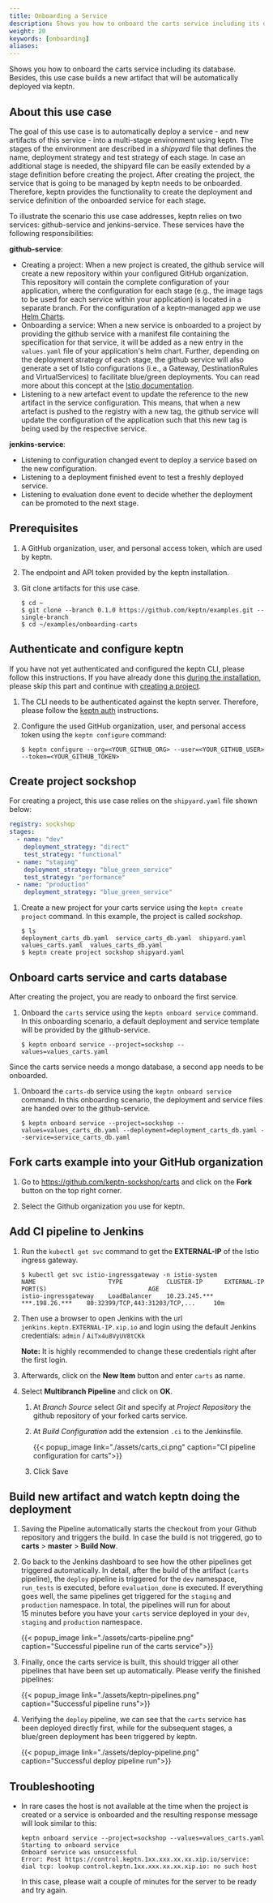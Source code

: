 ```yaml
---
title: Onboarding a Service
description: Shows you how to onboard the carts service including its database to a keptn managed project. Besides, this use case builds a new artifact that will be automatically deployed via keptn.
weight: 20
keywords: [onboarding]
aliases:
---
```


Shows you how to onboard the carts service including its database. Besides, this use case builds a new artifact that will be automatically deployed via keptn.

## About this use case

The goal of this use case is to automatically deploy a service - and new artifacts of this service - into a multi-stage environment using keptn. The stages of the environment are described in a *shipyard* file that defines the name, deployment strategy and test strategy of each stage. In case an additional stage is needed, the shipyard file can be easily extended by a stage definition before creating the project. After creating the project, the service that is going to be managed by keptn needs to be onboarded. Therefore, keptn provides the functionality to create the deployment and service definition of the onboarded service for each stage. 

To illustrate the scenario this use case addresses, keptn relies on two services: github-service and jenkins-service. These services have the following responsibilities: 

**github-service**: 
  
  * Creating a project: When a new project is created, the github service will create a new repository within your configured GitHub organization. This repository will contain the complete configuration of your application, where the configuration for each stage (e.g., the image tags to be used for each service within your application) is located in a separate branch. For the configuration of a keptn-managed app we use [Helm Charts](https://helm.sh/).
  * Onboarding a service: When a new service is onboarded to a project by providing the github service with a manifest file containing the specification for that service, it will be added as a new entry in the `values.yaml` file of your application's helm chart. Further, depending on the deployment strategy of each stage, the github service will also generate a set of Istio configurations (i.e., a Gateway, DestinationRules and VirtualServices) to facilitate blue/green deployments. You can read more about this concept at the [Istio documentation](https://istio.io/docs/concepts/traffic-management/#rule-configuration).
  * Listening to a new artefact event to update the reference to the new artifact in the service configuration. This means, that when a new artefact is pushed to the registry with a new tag, the github service will update the configuration of the application such that this new tag is being used by the respective service.

**jenkins-service**:
  
  * Listening to configuration changed event to deploy a service based on the new configuration.
  * Listening to a deployment finished event to test a freshly deployed service.
  * Listening to evaluation done event to decide whether the deployment can be promoted to the next stage.

## Prerequisites

1. A GitHub organization, user, and personal access token, which are used by keptn.

1. The endpoint and API token provided by the keptn installation.

1. Git clone artifacts for this use case.

    ```console
    $ cd ~
    $ git clone --branch 0.1.0 https://github.com/keptn/examples.git --single-branch
    $ cd ~/examples/onboarding-carts
    ```

## Authenticate and configure keptn

If you have not yet authenticated and configured the keptn CLI, please follow this instructions. If you have already done this [during the installation](../../previous-releases/installation/setup-keptn-gke/#authenticate-keptn-cli-and-configure-keptn), please skip this part and continue with [creating a project](#create-project-sockshop).

1. The CLI needs to be authenticated against the keptn server. Therefore, please follow the [keptn auth](https://keptn.sh/docs/0.2.0/reference/cli/#keptn-auth) instructions.

1. Configure the used GitHub organization, user, and personal access token using the `keptn configure` command:
  
    ```console
    $ keptn configure --org=<YOUR_GITHUB_ORG> --user=<YOUR_GITHUB_USER> --token=<YOUR_GITHUB_TOKEN>
    ```

## Create project sockshop

For creating a project, this use case relies on the `shipyard.yaml` file shown below:

```yaml
registry: sockshop
stages:
  - name: "dev"
    deployment_strategy: "direct"
    test_strategy: "functional"
  - name: "staging"
    deployment_strategy: "blue_green_service"
    test_strategy: "performance"
  - name: "production"
    deployment_strategy: "blue_green_service"
```

1. Create a new project for your carts service using the `keptn create project` command. In this example, the project is called *sockshop*.

    ```console
    $ ls
    deployment_carts_db.yaml  service_carts_db.yaml  shipyard.yaml  values_carts.yaml  values_carts_db.yaml
    $ keptn create project sockshop shipyard.yaml
    ```

## Onboard carts service and carts database
After creating the project, you are ready to onboard the first service.

1. Onboard the `carts` service using the `keptn onboard service` command. In this onboarding scenario, a default deployment and service template will be provided by the github-service.

    ```console
    $ keptn onboard service --project=sockshop --values=values_carts.yaml
    ```

Since the carts service needs a mongo database, a second app needs to be onboarded.

1. Onboard the `carts-db` service using the `keptn onboard service` command. In this onboarding scenario, the  deployment and service files are handed over to the github-service.

    ```console
    $ keptn onboard service --project=sockshop --values=values_carts_db.yaml --deployment=deployment_carts_db.yaml --service=service_carts_db.yaml
    ```

## Fork carts example into your GitHub organization

1. Go to https://github.com/keptn-sockshop/carts and click on the **Fork** button on the top right corner.

1. Select the Github organization you use for keptn.

## Add CI pipeline to Jenkins

1. Run the `kubectl get svc` command to get the **EXTERNAL-IP** of the Istio ingress gateway.  
    
    ```console
    $ kubectl get svc istio-ingressgateway -n istio-system
    NAME                    TYPE            CLUSTER-IP      EXTERNAL-IP       PORT(S)                            AGE
    istio-ingressgateway    LoadBalancer    10.23.245.***   ***.198.26.***    80:32399/TCP,443:31203/TCP,...     10m
    ``` 

1. Then use a browser to open Jenkins with the url `jenkins.keptn.EXTERNAL-IP.xip.io` and login using the default Jenkins credentials: `admin` / `AiTx4u8VyUV8tCKk`
    
    **Note:** It is highly recommended to change these credentials right after the first login.


1. Afterwards, click on the **New Item** button and enter `carts` as name.

1. Select **Multibranch Pipeline** and click on **OK**.
    1. At *Branch Source* select *Git* and specify at *Project Repository* the github repository of your forked carts service.
    1. At *Build Configuration* add the extension `.ci` to the Jenkinsfile.

        {{< popup_image
        link="./assets/carts_ci.png"
        caption="CI pipeline configuration for carts">}}

    1. Click Save

## Build new artifact and watch keptn doing the deployment 

1. Saving the Pipeline automatically starts the checkout from your Github repository and triggers the build. In case the build is not triggered, go to **carts** > **master** > **Build Now**.

1. Go back to the Jenkins dashboard to see how the other pipelines get triggered automatically. In detail, after the build of the artifact (`carts` pipeline), the `deploy` pipeline is triggered for the `dev` namespace, `run_tests` is executed, before `evaluation_done` is executed. If everything goes well, the same pipelines get triggered for the `staging` and `production` namespace. In total, the pipelines will run for about 15&nbsp;minutes before you have your `carts` service deployed in your `dev`, `staging` and `production` namespace.

    {{< popup_image
      link="./assets/carts-pipeline.png"
      caption="Successful pipeline run of the carts service">}}

1. Finally, once the carts service is built, this should trigger all other pipelines that have been set up automatically. Please verify the finished pipelines:

    {{< popup_image
      link="./assets/keptn-pipelines.png"
      caption="Successful pipeline runs">}}

1. Verifying the `deploy` pipeline, we can see that the `carts` service has been deployed directly first, while for the subsequent stages, a blue/green deployment has been triggered by keptn.

    {{< popup_image
      link="./assets/deploy-pipeline.png"
      caption="Successful deploy pipeline run">}}

## Troubleshooting

- In rare cases the host is not available at the time when the project is created or a service is onboarded and the resulting response message will look similar to this:

    ```console
    keptn onboard service --project=sockshop --values=values_carts.yaml
    Starting to onboard service
    Onboard service was unsuccessful
    Error: Post https://control.keptn.1xx.xxx.xx.xx.xip.io/service: dial tcp: lookup control.keptn.1xx.xxx.xx.xx.xip.io: no such host
    ``` 

    In this case, please wait a couple of minutes for the server to be ready and try again.

